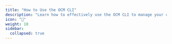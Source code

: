 ```yaml
---
title: "How to Use the OCM CLI"
description: "Learn how to effectively use the OCM CLI to manage your components."
icon: "🚀"
weight: 10
sidebar:
  collapsed: true
---
```


